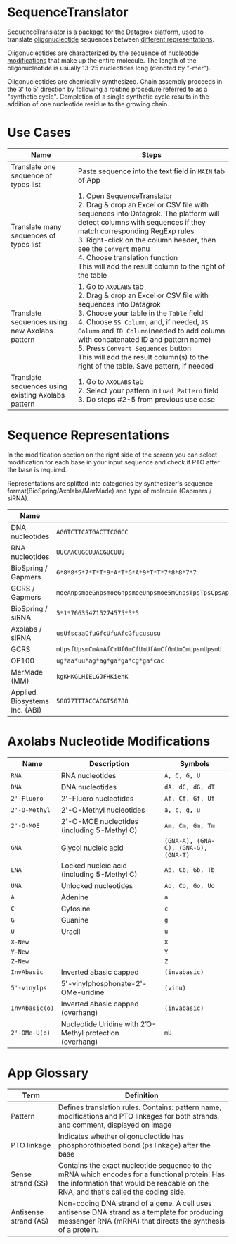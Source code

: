 # SequenceTranslator

SequenceTranslator is a [package](https://datagrok.ai/help/develop/develop#packages) for
the [Datagrok](https://datagrok.ai) platform, used to translate [oligonucleotide](https://en.wikipedia.org/wiki/Oligonucleotide) 
sequences between [different representations](https://github.com/datagrok-ai/public/tree/master/packages/SequenceTranslator#sequence-representations).

Oligonucleotides are characterized by the sequence of [nucleotide modifications](https://github.com/datagrok-ai/public/tree/master/packages/SequenceTranslator#axolabs-nucleotide-modifications) that make up the entire molecule. 
The length of the oligonucleotide is usually 13-25 nucleotides long (denoted by "-mer").

Oligonucleotides are chemically synthesized. Chain assembly proceeds in the 3' to 5' direction by following a routine
procedure referred to as a "synthetic cycle".
Completion of a single synthetic cycle results in the addition of one nucleotide residue to the growing chain.

# Use Cases
| Name |  Steps  |
|---|---|
| Translate one sequence of types list | Paste sequence into the text field in `MAIN` tab of App |
| Translate many sequences of types list | 1. Open [SequenceTranslator](https://public.datagrok.ai/apps/Sequencetranslator/) <br/>2. Drag & drop an Excel or CSV file with sequences into Datagrok. The platform will detect columns with sequences if they match corresponding RegExp rules <br/>3. Right-click on the column header, then see the `Convert` menu <br/>4. Choose translation function <br/>This will add the result column to the right of the table|
| Translate sequences using new Axolabs pattern | 1. Go to `AXOLABS` tab <br/>2. Drag & drop an Excel or CSV file with sequences into Datagrok <br/>3. Choose your table in the `Table` field <br/>4. Choose `SS Column`, and, if needed, `AS Column` and `ID Column`(needed to add column with concatenated ID and pattern name) <br/>5. Press `Convert Sequences` button  <br/>This will add the result column(s) to the right of the table. Save pattern, if needed|
| Translate sequences using existing Axolabs pattern | 1. Go to `AXOLABS` tab <br/>2. Select your pattern in `Load Pattern` field <br/>3. Do steps #2-5 from previous use case |

# Sequence Representations 

In the modification section on the right side of the screen you can select modification for each base in your input sequence
and check if PTO after the base is required.

Representations are splitted into categories by synthesizer's sequence format(BioSpring/Axolabs/MerMade) and type of molecule (Gapmers / siRNA). 

| Name | Example | Regular expression |
|---|---|---|
| DNA nucleotides | `AGGTCTTCATGACTTCGGCC` | `^[ATGC]{10,}$` |
| RNA nucleotides | `UUCAACUGCUUACGUCUUU` | `^[AUGC]{10,}$` |
| BioSpring / Gapmers | `6*8*8*5*7*T*T*9*A*T*G*A*9*T*T*7*8*8*7*7` | `^[*56789ATGC]{30,}$` |
| GCRS / Gapmers | `moeAnpsmoeGnpsmoeGnpsmoeUnpsmoe5mCnpsTpsTpsCpsApsTpsGpsApsCpsTpsTpsmoe5mCnpsmoeGnpsmoeGnpsmoe5mCnpsmoe5mC` | `^(?=.*moe)(?=.*5mC)(?=.*ps){30,}` |
| BioSpring / siRNA | `5*1*766354715274575*5*5` | `^[*1-8]{30,}$` |
| Axolabs / siRNA | `usUfscaaCfuGfcUfuAfcGfucususu` | `^[fsACGUacgu]{20,}$` |
| GCRS | `mUpsfUpsmCmAmAfCmUfGmCfUmUfAmCfGmUmCmUpsmUpsmU` | `^[fmpsACGU]{30,}$` |
| OP100 | `ug*aa*uu*ag*ag*ga*ga*cg*ga*cac` | `^[acgu*]{10,}$` |
| MerMade (MM) | `kgKHKGLHIELGJFHKiehK` | `^[IiJjKkLlEeFfGgHhQq]{10,}$` |
| Applied Biosystems Inc. (ABI) | `58877TTTACCACGT56788` | `^[5678ATGC]{10,}$` |

# Axolabs Nucleotide Modifications
| Name | Description | Symbols |
|---|---|---|
| `RNA` | RNA nucleotides | `A, C, G, U` |
| `DNA` | DNA nucleotides | `dA, dC, dG, dT` |
| `2'-Fluoro` | 2'-Fluoro nucleotides | `Af, Cf, Gf, Uf` |
| `2'-O-Methyl` | 2'-O-Methyl nucleotides | `a, c, g, u` |
| `2'-O-MOE` | 2'-O-MOE nucleotides (including 5-Methyl C) | `Am, Cm, Gm, Tm` |
| `GNA` | Glycol nucleic acid | `(GNA-A), (GNA-C), (GNA-G), (GNA-T)` |
| `LNA` | Locked nucleic acid (including 5-Methyl C) | `Ab, Cb, Gb, Tb` |
| `UNA` | Unlocked nucleotides | `Ao, Co, Go, Uo` |
| `A` | Adenine | `a` |
| `C` | Cytosine | `c` |
| `G` | Guanine | `g` |
| `U` | Uracil | `u` |
| `X-New` | | `X` |
| `Y-New` | | `Y` |
| `Z-New` | | `Z` |
| `InvAbasic` | Inverted abasic capped | `(invabasic)` |
| `5'-vinylps` | 5'-vinylphosphonate-2'-OMe-uridine | `(vinu)` |
| `InvAbasic(o)` | Inverted abasic capped (overhang) | `(invabasic)` |
| `2'-OMe-U(o)` | Nucleotide Uridine with 2’O-Methyl protection (overhang) | `mU` |

# App Glossary

| Term |  Definition  |
|---|---|
| Pattern | Defines translation rules. Contains: pattern name, modifications and PTO linkages for both strands, and comment, displayed on image |
| PTO linkage | Indicates whether oligonucleotide has phosphorothioated bond (ps linkage) after the base |
| Sense strand (SS) | Contains the exact nucleotide sequence to the mRNA which encodes for a functional protein. Has the information that would be readable on the RNA, and that's called the coding side.|
| Antisense strand (AS) | Non-coding DNA strand of a gene. A cell uses antisense DNA strand as a template for producing messenger RNA (mRNA) that directs the synthesis of a protein. |